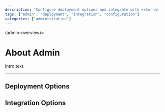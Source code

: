 ```yaml
---
description: "Configure deployment options and integrate with external systems using our comprehensive administration guides."
tags: ["admin", "deployment", "integration", "configuration"]
categories: ["administration"]
---
```


(admin-overview)=
# About Admin

Intro text.

---

## Deployment Options

<!-- ::::{grid} 1 1 1 2
:gutter: 1 1 1 2

:::{grid-item-card} {octicon}`server;1.5em;sd-mr-1` Title
:link: link
:link-type: ref
:link-alt:  ADD TEXT HERE
DESCRIPTION HERE
+++
{bdg-secondary}`tag`
:::

:::: -->

## Integration Options

<!-- ::::{grid} 1 1 1 2
:gutter: 1 1 1 2

:::{grid-item-card} {octicon}`server;1.5em;sd-mr-1` Title
:link: link
:link-type: ref
:link-alt:  ADD TEXT HERE
DESCRIPTION HERE
+++
{bdg-secondary}`tag`
:::

:::: -->